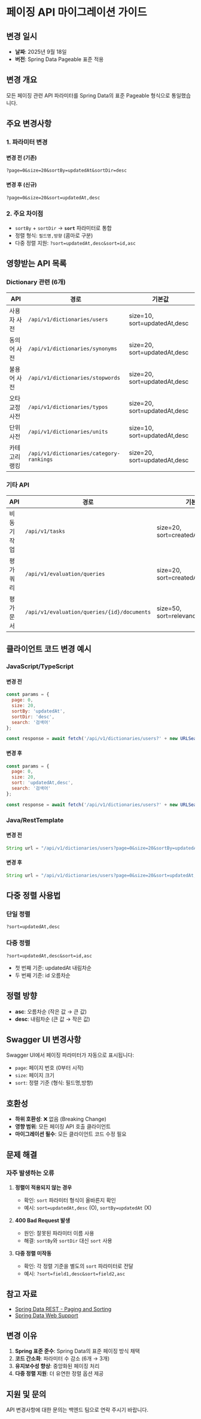 # 페이징 API 마이그레이션 가이드

## 변경 일시
- **날짜**: 2025년 9월 18일
- **버전**: Spring Data Pageable 표준 적용

## 변경 개요
모든 페이징 관련 API 파라미터를 Spring Data의 표준 Pageable 형식으로 통일했습니다.

## 주요 변경사항

### 1. 파라미터 변경

#### 변경 전 (기존)
```
?page=0&size=20&sortBy=updatedAt&sortDir=desc
```

#### 변경 후 (신규)
```
?page=0&size=20&sort=updatedAt,desc
```

### 2. 주요 차이점
- `sortBy` + `sortDir` → **`sort`** 파라미터로 통합
- 정렬 형식: `필드명,방향` (콤마로 구분)
- 다중 정렬 지원: `?sort=updatedAt,desc&sort=id,asc`

## 영향받는 API 목록

### Dictionary 관련 (6개)
| API | 경로 | 기본값 |
|-----|------|--------|
| 사용자 사전 | `/api/v1/dictionaries/users` | size=10, sort=updatedAt,desc |
| 동의어 사전 | `/api/v1/dictionaries/synonyms` | size=20, sort=updatedAt,desc |
| 불용어 사전 | `/api/v1/dictionaries/stopwords` | size=20, sort=updatedAt,desc |
| 오타교정 사전 | `/api/v1/dictionaries/typos` | size=20, sort=updatedAt,desc |
| 단위 사전 | `/api/v1/dictionaries/units` | size=10, sort=updatedAt,desc |
| 카테고리 랭킹 | `/api/v1/dictionaries/category-rankings` | size=20, sort=updatedAt,desc |

### 기타 API
| API | 경로 | 기본값 |
|-----|------|--------|
| 비동기 작업 | `/api/v1/tasks` | size=20, sort=createdAt,desc |
| 평가 쿼리 | `/api/v1/evaluation/queries` | size=20, sort=createdAt,desc |
| 평가 문서 | `/api/v1/evaluation/queries/{id}/documents` | size=50, sort=relevanceScore,desc |

## 클라이언트 코드 변경 예시

### JavaScript/TypeScript

#### 변경 전
```javascript
const params = {
  page: 0,
  size: 20,
  sortBy: 'updatedAt',
  sortDir: 'desc',
  search: '검색어'
};

const response = await fetch('/api/v1/dictionaries/users?' + new URLSearchParams(params));
```

#### 변경 후
```javascript
const params = {
  page: 0,
  size: 20,
  sort: 'updatedAt,desc',
  search: '검색어'
};

const response = await fetch('/api/v1/dictionaries/users?' + new URLSearchParams(params));
```

### Java/RestTemplate

#### 변경 전
```java
String url = "/api/v1/dictionaries/users?page=0&size=20&sortBy=updatedAt&sortDir=desc";
```

#### 변경 후
```java
String url = "/api/v1/dictionaries/users?page=0&size=20&sort=updatedAt,desc";
```

## 다중 정렬 사용법

### 단일 정렬
```
?sort=updatedAt,desc
```

### 다중 정렬
```
?sort=updatedAt,desc&sort=id,asc
```
- 첫 번째 기준: updatedAt 내림차순
- 두 번째 기준: id 오름차순

## 정렬 방향
- **asc**: 오름차순 (작은 값 → 큰 값)
- **desc**: 내림차순 (큰 값 → 작은 값)

## Swagger UI 변경사항
Swagger UI에서 페이징 파라미터가 자동으로 표시됩니다:
- `page`: 페이지 번호 (0부터 시작)
- `size`: 페이지 크기
- `sort`: 정렬 기준 (형식: 필드명,방향)

## 호환성
- **하위 호환성**: ❌ 없음 (Breaking Change)
- **영향 범위**: 모든 페이징 API 호출 클라이언트
- **마이그레이션 필수**: 모든 클라이언트 코드 수정 필요

## 문제 해결

### 자주 발생하는 오류

1. **정렬이 적용되지 않는 경우**
   - 확인: `sort` 파라미터 형식이 올바른지 확인
   - 예시: `sort=updatedAt,desc` (O), `sortBy=updatedAt` (X)

2. **400 Bad Request 발생**
   - 원인: 잘못된 파라미터 이름 사용
   - 해결: `sortBy`와 `sortDir` 대신 `sort` 사용

3. **다중 정렬 미작동**
   - 확인: 각 정렬 기준을 별도의 `sort` 파라미터로 전달
   - 예시: `?sort=field1,desc&sort=field2,asc`

## 참고 자료
- [Spring Data REST - Paging and Sorting](https://docs.spring.io/spring-data/rest/docs/current/reference/html/#paging-and-sorting)
- [Spring Data Web Support](https://docs.spring.io/spring-data/commons/docs/current/reference/html/#core.web)

## 변경 이유
1. **Spring 표준 준수**: Spring Data의 표준 페이징 방식 채택
2. **코드 간소화**: 파라미터 수 감소 (6개 → 3개)
3. **유지보수성 향상**: 중앙화된 페이징 처리
4. **다중 정렬 지원**: 더 유연한 정렬 옵션 제공

## 지원 및 문의
API 변경사항에 대한 문의는 백엔드 팀으로 연락 주시기 바랍니다.